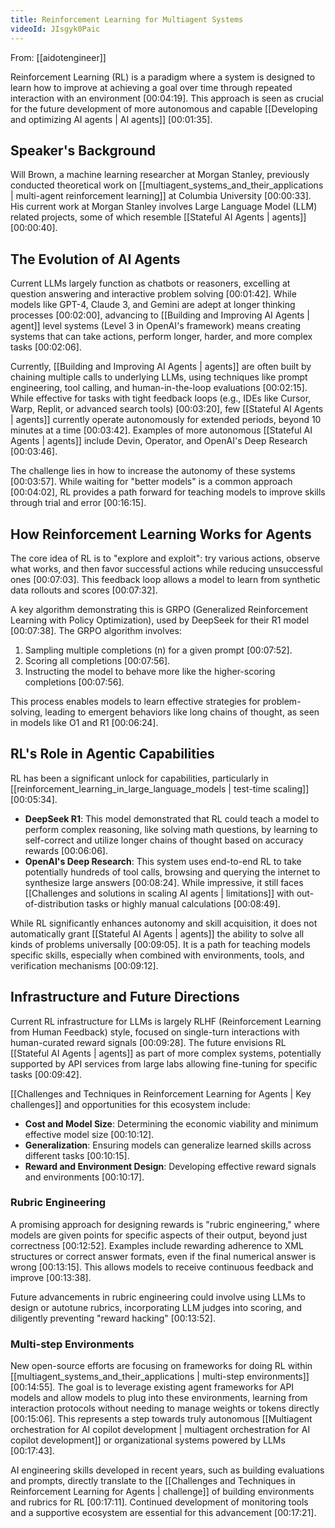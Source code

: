 ```yaml
---
title: Reinforcement Learning for Multiagent Systems
videoId: JIsgyk0Paic
---
```


From: [[aidotengineer]] <br/> 

Reinforcement Learning (RL) is a paradigm where a system is designed to learn how to improve at achieving a goal over time through repeated interaction with an environment <a class="yt-timestamp" data-t="00:04:19">[00:04:19]</a>. This approach is seen as crucial for the future development of more autonomous and capable [[Developing and optimizing AI agents | AI agents]] <a class="yt-timestamp" data-t="00:01:35">[00:01:35]</a>.

## Speaker's Background
Will Brown, a machine learning researcher at Morgan Stanley, previously conducted theoretical work on [[multiagent_systems_and_their_applications | multi-agent reinforcement learning]] at Columbia University <a class="yt-timestamp" data-t="00:00:33">[00:00:33]</a>. His current work at Morgan Stanley involves Large Language Model (LLM) related projects, some of which resemble [[Stateful AI Agents | agents]] <a class="yt-timestamp" data-t="00:00:40">[00:00:40]</a>.

## The Evolution of AI Agents
Current LLMs largely function as chatbots or reasoners, excelling at question answering and interactive problem solving <a class="yt-timestamp" data-t="00:01:42">[00:01:42]</a>. While models like GPT-4, Claude 3, and Gemini are adept at longer thinking processes <a class="yt-timestamp" data-t="00:02:00">[00:02:00]</a>, advancing to [[Building and Improving AI Agents | agent]] level systems (Level 3 in OpenAI's framework) means creating systems that can take actions, perform longer, harder, and more complex tasks <a class="yt-timestamp" data-t="00:02:06">[00:02:06]</a>.

Currently, [[Building and Improving AI Agents | agents]] are often built by chaining multiple calls to underlying LLMs, using techniques like prompt engineering, tool calling, and human-in-the-loop evaluations <a class="yt-timestamp" data-t="00:02:15">[00:02:15]</a>. While effective for tasks with tight feedback loops (e.g., IDEs like Cursor, Warp, Replit, or advanced search tools) <a class="yt-timestamp" data-t="00:03:20">[00:03:20]</a>, few [[Stateful AI Agents | agents]] currently operate autonomously for extended periods, beyond 10 minutes at a time <a class="yt-timestamp" data-t="00:03:42">[00:03:42]</a>. Examples of more autonomous [[Stateful AI Agents | agents]] include Devin, Operator, and OpenAI's Deep Research <a class="yt-timestamp" data-t="00:03:46">[00:03:46]</a>.

The challenge lies in how to increase the autonomy of these systems <a class="yt-timestamp" data-t="00:03:57">[00:03:57]</a>. While waiting for "better models" is a common approach <a class="yt-timestamp" data-t="00:04:02">[00:04:02]</a>, RL provides a path forward for teaching models to improve skills through trial and error <a class="yt-timestamp" data-t="00:16:15">[00:16:15]</a>.

## How Reinforcement Learning Works for Agents
The core idea of RL is to "explore and exploit": try various actions, observe what works, and then favor successful actions while reducing unsuccessful ones <a class="yt-timestamp" data-t="00:07:03">[00:07:03]</a>. This feedback loop allows a model to learn from synthetic data rollouts and scores <a class="yt-timestamp" data-t="00:07:32">[00:07:32]</a>.

A key algorithm demonstrating this is GRPO (Generalized Reinforcement Learning with Policy Optimization), used by DeepSeek for their R1 model <a class="yt-timestamp" data-t="00:07:38">[00:07:38]</a>. The GRPO algorithm involves:
1.  Sampling multiple completions (n) for a given prompt <a class="yt-timestamp" data-t="00:07:52">[00:07:52]</a>.
2.  Scoring all completions <a class="yt-timestamp" data-t="00:07:56">[00:07:56]</a>.
3.  Instructing the model to behave more like the higher-scoring completions <a class="yt-timestamp" data-t="00:07:56">[00:07:56]</a>.

This process enables models to learn effective strategies for problem-solving, leading to emergent behaviors like long chains of thought, as seen in models like O1 and R1 <a class="yt-timestamp" data-t="00:06:24">[00:06:24]</a>.

## RL's Role in Agentic Capabilities
RL has been a significant unlock for capabilities, particularly in [[reinforcement_learning_in_large_language_models | test-time scaling]] <a class="yt-timestamp" data-t="00:05:34">[00:05:34]</a>.
*   **DeepSeek R1**: This model demonstrated that RL could teach a model to perform complex reasoning, like solving math questions, by learning to self-correct and utilize longer chains of thought based on accuracy rewards <a class="yt-timestamp" data-t="00:06:06">[00:06:06]</a>.
*   **OpenAI's Deep Research**: This system uses end-to-end RL to take potentially hundreds of tool calls, browsing and querying the internet to synthesize large answers <a class="yt-timestamp" data-t="00:08:24">[00:08:24]</a>. While impressive, it still faces [[Challenges and solutions in scaling AI agents | limitations]] with out-of-distribution tasks or highly manual calculations <a class="yt-timestamp" data-t="00:08:49">[00:08:49]</a>.

While RL significantly enhances autonomy and skill acquisition, it does not automatically grant [[Stateful AI Agents | agents]] the ability to solve all kinds of problems universally <a class="yt-timestamp" data-t="00:09:05">[00:09:05]</a>. It is a path for teaching models specific skills, especially when combined with environments, tools, and verification mechanisms <a class="yt-timestamp" data-t="00:09:12">[00:09:12]</a>.

## Infrastructure and Future Directions
Current RL infrastructure for LLMs is largely RLHF (Reinforcement Learning from Human Feedback) style, focused on single-turn interactions with human-curated reward signals <a class="yt-timestamp" data-t="00:09:28">[00:09:28]</a>. The future envisions RL [[Stateful AI Agents | agents]] as part of more complex systems, potentially supported by API services from large labs allowing fine-tuning for specific tasks <a class="yt-timestamp" data-t="00:09:42">[00:09:42]</a>.

[[Challenges and Techniques in Reinforcement Learning for Agents | Key challenges]] and opportunities for this ecosystem include:
*   **Cost and Model Size**: Determining the economic viability and minimum effective model size <a class="yt-timestamp" data-t="00:10:12">[00:10:12]</a>.
*   **Generalization**: Ensuring models can generalize learned skills across different tasks <a class="yt-timestamp" data-t="00:10:15">[00:10:15]</a>.
*   **Reward and Environment Design**: Developing effective reward signals and environments <a class="yt-timestamp" data-t="00:10:17">[00:10:17]</a>.

### Rubric Engineering
A promising approach for designing rewards is "rubric engineering," where models are given points for specific aspects of their output, beyond just correctness <a class="yt-timestamp" data-t="00:12:52">[00:12:52]</a>. Examples include rewarding adherence to XML structures or correct answer formats, even if the final numerical answer is wrong <a class="yt-timestamp" data-t="00:13:15">[00:13:15]</a>. This allows models to receive continuous feedback and improve <a class="yt-timestamp" data-t="00:13:38">[00:13:38]</a>.

Future advancements in rubric engineering could involve using LLMs to design or autotune rubrics, incorporating LLM judges into scoring, and diligently preventing "reward hacking" <a class="yt-timestamp" data-t="00:13:52">[00:13:52]</a>.

### Multi-step Environments
New open-source efforts are focusing on frameworks for doing RL within [[multiagent_systems_and_their_applications | multi-step environments]] <a class="yt-timestamp" data-t="00:14:55">[00:14:55]</a>. The goal is to leverage existing agent frameworks for API models and allow models to plug into these environments, learning from interaction protocols without needing to manage weights or tokens directly <a class="yt-timestamp" data-t="00:15:06">[00:15:06]</a>. This represents a step towards truly autonomous [[Multiagent orchestration for AI copilot development | multiagent orchestration for AI copilot development]] or organizational systems powered by LLMs <a class="yt-timestamp" data-t="00:17:43">[00:17:43]</a>.

AI engineering skills developed in recent years, such as building evaluations and prompts, directly translate to the [[Challenges and Techniques in Reinforcement Learning for Agents | challenge]] of building environments and rubrics for RL <a class="yt-timestamp" data-t="00:17:11">[00:17:11]</a>. Continued development of monitoring tools and a supportive ecosystem are essential for this advancement <a class="yt-timestamp" data-t="00:17:21">[00:17:21]</a>.